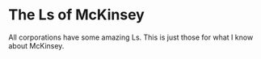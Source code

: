 # The Ls of McKinsey
All corporations have some amazing Ls. This is just those for what I know about McKinsey.